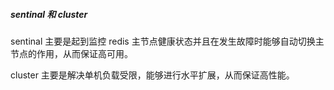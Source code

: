 ##### sentinal 和 cluster

sentinal 主要是起到监控 redis 主节点健康状态并且在发生故障时能够自动切换主节点的作用，从而保证高可用。

cluster 主要是解决单机负载受限，能够进行水平扩展，从而保证高性能。

